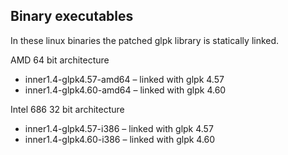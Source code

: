 ## Binary executables

In these linux binaries the patched glpk library is statically linked.

AMD 64 bit architecture

* inner1.4-glpk4.57-amd64 &ndash; linked with glpk 4.57
* inner1.4-glpk4.60-amd64 &ndash; linked with glpk 4.60

Intel 686 32 bit architecture

* inner1.4-glpk4.57-i386 &ndash; linked with glpk 4.57
* inner1.4-glpk4.60-i386 &ndash; linked with glpk 4.60


